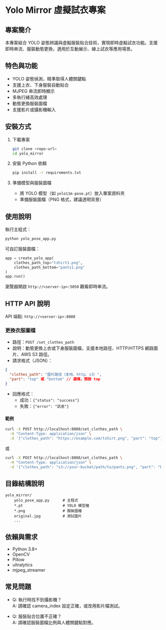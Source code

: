 # Yolo Mirror 虛擬試衣專案

## 專案簡介
本專案結合 YOLO 姿態辨識與虛擬服裝貼合技術，實現即時虛擬試衣功能。支援即時串流、服裝動態更換，適用於互動展示、線上試衣等應用場景。

## 特色與功能
- YOLO 姿態偵測，精準取得人體關鍵點
- 支援上衣、下身服裝自動貼合
- MJPEG 串流即時顯示
- 多執行緒高效處理
- 動態更換服裝圖檔
- 支援影片或攝影機輸入

## 安裝方式

1. 下載專案
   ```bash
   git clone <repo-url>
   cd yolo_mirror
   ```

2. 安裝 Python 依賴
   ```bash
   pip install -r requirements.txt
   ```

3. 準備模型與服裝圖檔  
   - 將 YOLO 模型（如 `yolo11m-pose.pt`）放入專案資料夾  
   - 準備服裝圖檔（PNG 格式，建議透明背景）

## 使用說明

執行主程式：
```bash
python yolo_pose_app.py
```

可自訂服裝圖檔：
```python
app = create_yolo_app(
    clothes_path_top="tshirt1.png",
    clothes_path_bottom="pants1.png"
)
app.run()
```

瀏覽器開啟 `http://<server-ip>:5050` 觀看即時串流。

## HTTP API 說明

API 端點: `http://<server-ip>:8080`

### 更換衣服圖檔

- 路徑：`POST /set_clothes_path`
- 說明：動態更換上衣或下身服裝圖檔，支援本地路徑、HTTP/HTTPS 網路圖片、AWS S3 路徑。
- 請求格式（JSON）：

```json
{
  "clothes_path": "圖片路徑（本地、http、s3）",
  "part": "top" 或 "bottom" // 選填，預設 top
}
```

- 回應格式：
  - 成功：`{"status": "success"}`
  - 失敗：`{"error": "訊息"}`

#### 範例

```bash
curl -X POST http://localhost:8080/set_clothes_path \
  -H "Content-Type: application/json" \
  -d '{"clothes_path": "https://example.com/tshirt.png", "part": "top"}'
```

或

```bash
curl -X POST http://localhost:8080/set_clothes_path \
  -H "Content-Type: application/json" \
  -d '{"clothes_path": "s3://your-bucket/path/to/pants.png", "part": "bottom"}'
```

## 目錄結構說明

```
yolo_mirror/
    yolo_pose_app.py      # 主程式
    *.pt                  # YOLO 模型檔
    *.png                 # 服裝圖檔
    original.jpg          # 測試圖片
    ...
```

## 依賴與需求

- Python 3.8+
- OpenCV
- Pillow
- ultralytics
- mjpeg_streamer

## 常見問題

- Q: 執行時找不到攝影機？  
  A: 請確認 camera_index 設定正確，或改用影片檔測試。

- Q: 服裝貼合位置不正確？  
  A: 請確認服裝圖檔比例與人體關鍵點對應。

